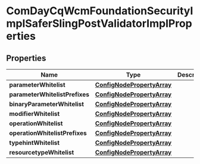 

# ComDayCqWcmFoundationSecurityImplSaferSlingPostValidatorImplProperties

## Properties

Name | Type | Description | Notes
------------ | ------------- | ------------- | -------------
**parameterWhitelist** | [**ConfigNodePropertyArray**](ConfigNodePropertyArray.md) |  |  [optional]
**parameterWhitelistPrefixes** | [**ConfigNodePropertyArray**](ConfigNodePropertyArray.md) |  |  [optional]
**binaryParameterWhitelist** | [**ConfigNodePropertyArray**](ConfigNodePropertyArray.md) |  |  [optional]
**modifierWhitelist** | [**ConfigNodePropertyArray**](ConfigNodePropertyArray.md) |  |  [optional]
**operationWhitelist** | [**ConfigNodePropertyArray**](ConfigNodePropertyArray.md) |  |  [optional]
**operationWhitelistPrefixes** | [**ConfigNodePropertyArray**](ConfigNodePropertyArray.md) |  |  [optional]
**typehintWhitelist** | [**ConfigNodePropertyArray**](ConfigNodePropertyArray.md) |  |  [optional]
**resourcetypeWhitelist** | [**ConfigNodePropertyArray**](ConfigNodePropertyArray.md) |  |  [optional]



